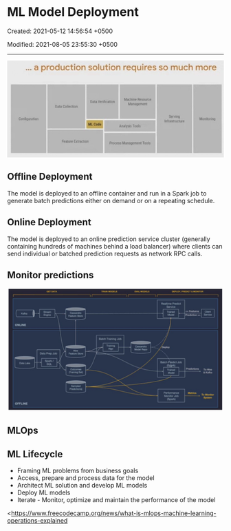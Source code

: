# ML Model Deployment

Created: 2021-05-12 14:56:54 +0500

Modified: 2021-08-05 23:55:30 +0500

---

![image](media/ML-Model-Deployment-image1.jpg)

## Offline Deployment

The model is deployed to an offline container and run in a Spark job to generate batch predictions either on demand or on a repeating schedule.

## Online Deployment

The model is deployed to an online prediction service cluster (generally containing hundreds of machines behind a load balancer) where clients can send individual or batched prediction requests as network RPC calls.

## Monitor predictions

![image](media/ML-Model-Deployment-image2.jpg)

## MLOps

## ML Lifecycle
-   Framing ML problems from business goals
-   Access, prepare and process data for the model
-   Architect ML solution and develop ML models
-   Deploy ML models
-   Iterate - Monitor, optimize and maintain the performance of the model

<https://www.freecodecamp.org/news/what-is-mlops-machine-learning-operations-explained


